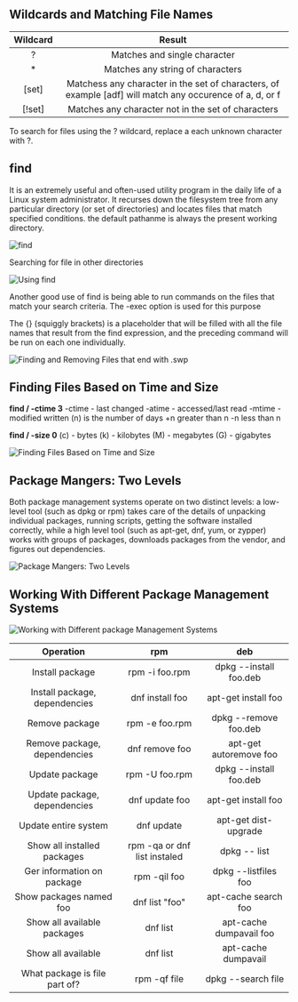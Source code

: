 ## Wildcards and Matching File Names

|Wildcard|Result|
|:-:|:-:|
|?|Matches and single character|
|*|Matches any string of characters|
|[set]|Matchess any character in the set of characters, of example [adf] will match any occurence of a, d, or f|
|[!set]|Matches any character not in the set of characters|

To search for files using the ? wildcard, replace a each unknown character with ?.

## find
It is an extremely useful and often-used utility program in the daily life of a Linux system administrator. It recurses down the filesystem tree from any particular directory (or set of directories) and locates files that match specified conditions. the default pathanme is always the present working directory.

![find](https://courses.edx.org/assets/courseware/v1/102046563ac484a6047300c801886837/asset-v1:LinuxFoundationX+LFS101x+2T2021+type@asset+block/findubuntu.png)

Searching for file in other directories

![Using find](https://courses.edx.org/assets/courseware/v1/ea8161eed2e8b061792778df2dec70d7/asset-v1:LinuxFoundationX+LFS101x+2T2021+type@asset+block/findrhel7.png)

Another good use of find is being able to run commands on the files that match your search criteria. The -exec option is used for this purpose

The {} (squiggly brackets) is a placeholder that will be filled with all the file names that result from the find expression, and the preceding command will be run on each one individually.

![Finding and Removing Files that end with .swp](https://courses.edx.org/assets/courseware/v1/cbdf6dc606a39eace7d669077837e628/asset-v1:LinuxFoundationX+LFS101x+2T2021+type@asset+block/LFS01_ch06_screen41.jpg)

## Finding Files Based on Time and Size

**find / -ctime 3**
-ctime - last changed
-atime - accessed/last read
-mtime - modified written
(n) is the number of days
+n greater than n
-n less than n

**find / -size 0**
(c) - bytes
(k) - kilobytes
(M) - megabytes
(G) - gigabytes

![Finding Files Based on Time and Size](https://courses.edx.org/assets/courseware/v1/007f36e6f54ef7e1547682492e8a9b93/asset-v1:LinuxFoundationX+LFS101x+2T2021+type@asset+block/findsizerhel7.png)

## Package Mangers: Two Levels

Both package management systems operate on two distinct levels: a low-level tool (such as dpkg or rpm) takes care of the details of unpacking individual packages, running scripts, getting the software installed correctly, while a high level tool (such as apt-get, dnf, yum, or zypper) works with groups of packages, downloads packages from the vendor, and figures out dependencies.

![Package Mangers: Two Levels](https://courses.edx.org/assets/courseware/v1/b2cfd35138881e077bfc97915aed86b8/asset-v1:LinuxFoundationX+LFS101x+2T2021+type@asset+block/Package_Managers.png)

## Working With Different Package Management Systems

![Working with Different package Management Systems](https://courses.edx.org/assets/courseware/v1/272cd4906572ff37d0352281abe81dbe/asset-v1:LinuxFoundationX+LFS101x+2T2021+type@asset+block/Different_Package_Mmanagement_Tools.png)

|Operation|rpm|deb|
|:-:|:-:|:-:|
|Install package|rpm -i foo.rpm|dpkg --install foo.deb|
|Install package, dependencies|dnf install foo|apt-get install foo|
|Remove package|rpm -e foo.rpm|dpkg --remove foo.deb|
|Remove package, dependencies|dnf remove foo|apt-get autoremove foo|
|Update package|rpm -U foo.rpm|dpkg --install foo.deb|
|Update package, dependencies|dnf update foo|apt-get install foo|
|Update entire system|dnf update|apt-get dist-upgrade|
|Show all installed packages|rpm -qa or dnf list instaled|dpkg -- list|
|Ger information on package|rpm -qil foo| dpkg --listfiles foo|
|Show packages named foo|dnf list "foo"|apt-cache search foo|
|Show all available packages|dnf list|apt-cache dumpavail foo|
|Show all available|dnf list|apt-cache dumpavail|
|What package is file part of?|rpm -qf file|dpkg --search file|